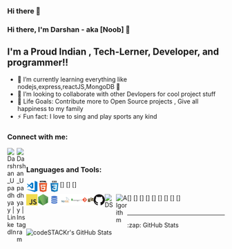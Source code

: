 ### Hi there 👋

<!--
**Darshan-upadhyay1110/Darshan-upadhyay1110** is a ✨ _special_ ✨ repository because its `README.md` (this file) appears on your GitHub profile.

Here are some ideas to get you started:

- 🔭 I’m currently working on ...
- 🌱 I’m currently learning ...
- 👯 I’m looking to collaborate on ...
- 🤔 I’m looking for help with ...
- 💬 Ask me about ...
- 📫 How to reach me: ...
- 😄 Pronouns: ...
- ⚡ Fun fact: ...
-->

### Hi there, I'm Darshan - aka [Noob] 👋




## I'm a Proud Indian , Tech-Lerner, Developer, and programmer!!


- 🌱 I’m currently learning everything like nodejs,express,reactJS,MongoDB 🤣
- 👯 I’m looking to collaborate with other Devlopers for cool project stuff
- 🥅 Life Goals: Contribute more to Open Source projects , Give all happiness
to my family
- ⚡ Fun fact: I love to sing and play sports any kind



### Connect with me:


[<img align="left" alt="Darshan_Upadhyay | LinkedIn" width="22px" src="https://cdn.jsdelivr.net/npm/simple-icons@v3/icons/linkedin.svg" />](https://www.linkedin.com/in/darshan-upadhyay-9491481a3/)
[<img align="left" alt="Darshan_Upadhyay | Instagram" width="22px" src="https://cdn.jsdelivr.net/npm/simple-icons@v3/icons/instagram.svg" />](https://www.instagram.com/_darshan_1110/)

<br />

### Languages and Tools:

[<img align="left" alt="Visual Studio Code" width="26px" src="https://raw.githubusercontent.com/github/explore/80688e429a7d4ef2fca1e82350fe8e3517d3494d/topics/visual-studio-code/visual-studio-code.png" />]
[<img align="left" alt="HTML5" width="26px" src="https://raw.githubusercontent.com/github/explore/80688e429a7d4ef2fca1e82350fe8e3517d3494d/topics/html/html.png" />]
[<img align="left" alt="CSS3" width="26px" src="https://raw.githubusercontent.com/github/explore/80688e429a7d4ef2fca1e82350fe8e3517d3494d/topics/css/css.png" />]

[<img align="left" alt="JavaScript" width="26px" src="https://raw.githubusercontent.com/github/explore/80688e429a7d4ef2fca1e82350fe8e3517d3494d/topics/javascript/javascript.png" />]
[<img align="left" alt="Node.js" width="26px" src="https://raw.githubusercontent.com/github/explore/80688e429a7d4ef2fca1e82350fe8e3517d3494d/topics/nodejs/nodejs.png" />]
[<img align="left" alt="SQL" width="26px" src="https://raw.githubusercontent.com/github/explore/80688e429a7d4ef2fca1e82350fe8e3517d3494d/topics/sql/sql.png" />]
[<img align="left" alt="MySQL" width="26px" src="https://raw.githubusercontent.com/github/explore/80688e429a7d4ef2fca1e82350fe8e3517d3494d/topics/mysql/mysql.png" />]
[<img align="left" alt="MongoDB" width="26px" src="https://raw.githubusercontent.com/github/explore/80688e429a7d4ef2fca1e82350fe8e3517d3494d/topics/mongodb/mongodb.png" />]
[<img align="left" alt="Git" width="26px" src="https://raw.githubusercontent.com/github/explore/80688e429a7d4ef2fca1e82350fe8e3517d3494d/topics/git/git.png" />]
[<img align="left" alt="GitHub" width="26px" src="https://raw.githubusercontent.com/github/explore/78df643247d429f6cc873026c0622819ad797942/topics/github/github.png" />]
[<img align="left" alt="DS" width="26px" src="https://image.flaticon.com/icons/png/128/2857/2857303.png" />]
[<img align="left" alt="Algorithm" width="26px" src="https://image.flaticon.com/icons/png/128/2172/2172824.png" />]
<br />
<br />

---








  <summary>:zap: GitHub Stats</summary>

  <img align="left" alt="codeSTACKr's GitHub Stats" src="https://github-readme-stats.codestackr.vercel.app/api?username=Darshan-upadhyay1110&show_icons=true&hide_border=true" />







[instagram]: https://www.instagram.com/_darshan_1110/
[linkedin]: https://www.linkedin.com/in/darshan-upadhyay-9491481a3/
